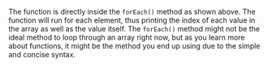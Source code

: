 The function is directly inside the `forEach()` method as shown above. The function will run for each element, thus printing the index of each value in the array as well as the value itself. The `forEach()` method might not be the ideal method to loop through an array right now, but as you learn more about functions, it might be the method you end up using due to the simple and concise syntax.